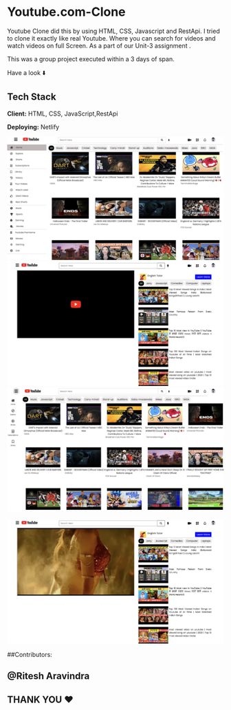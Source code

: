 # Youtube.com-Clone
Youtube Clone did this by using HTML, CSS, Javascript and RestApi. I tried to clone it exactly like real Youtube. Where you can search for videos and watch videos on full Screen.
 As a part of our Unit-3 assignment  .

This was a group project executed within a 3 days of span.


Have a look ⬇️



## Tech Stack

**Client:** HTML, CSS, JavaScript,RestApi

**Deploying:** Netlify
<br>

<img src="/images/img1.png" alt="">

<br>

<img src="/images/img2.png" alt="">

<br>
<img src="/images/img3.png" alt="">

<br>
<img src="/images/img4.png" alt="">

<br>
<img src="/images/img5.png" alt="">

<br>

##Contributors:
## @Ritesh Aravindra


## THANK YOU ❤️